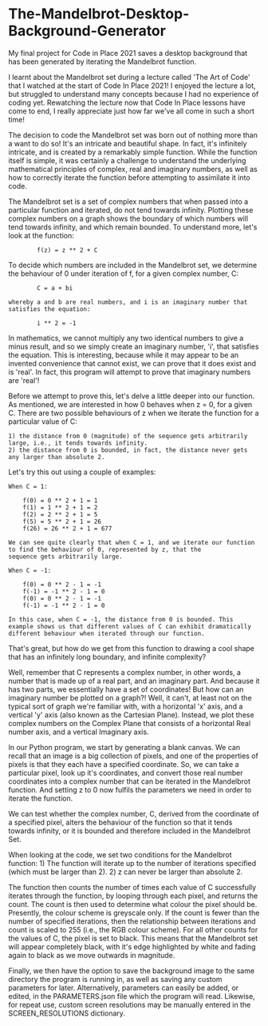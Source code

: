 # The-Mandelbrot-Desktop-Background-Generator
My final project for Code in Place 2021 saves a desktop background that has been generated by iterating the Mandelbrot function.

I learnt about the Mandelbrot set during a lecture called 'The Art of Code' that I watched at the start of Code In Place 2021!
I enjoyed the lecture a lot, but struggled to understand many concepts because I had no experience of coding yet.
Rewatching the lecture now that Code In Place lessons have come to end, I really appreciate just how far we've all come in such a short time!

The decision to code the Mandelbrot set was born out of nothing more than a want to do so! It's an intricate and beautiful shape. In fact, it's infinitely intricate, and is created by a remarkably simple function. While the function itself is simple, it was certainly a challenge to understand the underlying mathematical principles of complex, real and imaginary numbers, as well as how to correctly iterate the function before attempting to assimilate it into code.

The Mandelbrot set is a set of complex numbers that when passed into a particular function and iterated, do not tend towards infinity. Plotting these complex numbers on a graph shows the boundary of which numbers will tend towards infinity, and which remain bounded. To understand more, let's look at the function:

            f(z) = z ** 2 + C

To decide which numbers are included in the Mandelbrot set, we determine the behaviour of 0 under iteration of f, for a given complex number, C:

            C = a + bi

    whereby a and b are real numbers, and i is an imaginary number that satisfies the equation:

            i ** 2 = -1

In mathematics, we cannot multiply any two identical numbers to give a minus result, and so we simply create an imaginary number, 'i', that satisfies the equation. This is interesting, because while it may appear to be an invented convenience that cannot exist, we can prove that it does exist and is 'real'. In fact, this program will attempt to prove that imaginary numbers are 'real'!

Before we attempt to prove this, let's delve a little deeper into our function. As mentioned, we are interested in how 0 behaves when z = 0, for a given C. There are two possible behaviours of z when we iterate the function for a particular value of C:

    1) the distance from 0 (magnitude) of the sequence gets arbitrarily large, i.e., it tends towards infinity.
    2) the distance from 0 is bounded, in fact, the distance never gets any larger than absolute 2.

Let's try this out using a couple of examples:

    When C = 1:

        f(0) = 0 ** 2 + 1 = 1
        f(1) = 1 ** 2 + 1 = 2
        f(2) = 2 ** 2 + 1 = 5
        f(5) = 5 ** 2 + 1 = 26
        f(26) = 26 ** 2 + 1 = 677

    We can see quite clearly that when C = 1, and we iterate our function to find the behaviour of 0, represented by z, that the
    sequence gets arbitrarily large.

    When C = -1:

        f(0) = 0 ** 2 - 1 = -1
        f(-1) = -1 ** 2 - 1 = 0
        f(0) = 0 ** 2 - 1 = -1
        f(-1) = -1 ** 2 - 1 = 0

    In this case, when C = -1, the distance from 0 is bounded. This example shows us that different values of C can exhibit dramatically
    different behaviour when iterated through our function.

That's great, but how do we get from this function to drawing a cool shape that has an infinitely long boundary, and infinite complexity?

Well, remember that C represents a complex number, in other words, a number that is made up of a real part, and an imaginary part. And because it has two parts, we essentially have a set of coordinates! But how can an imaginary number be plotted on a graph?! Well, it can't, at least not on the typical sort of graph we're familiar with, with a horizontal 'x' axis, and a vertical 'y' axis (also known as the Cartesian Plane). Instead, we plot these complex numbers on the Complex Plane that consists of a horizontal Real number axis, and a vertical Imaginary axis. 

In our Python program, we start by generating a blank canvas. We can recall that an image is a big collection of pixels, and one of the properties of pixels is that they each have a specified coordinate. So, we can take a particular pixel, look up it's coordinates, and convert those real number coordinates into a complex number that can be iterated in the Mandelbrot function. And setting z to 0 now fulfils the parameters we need in order to iterate the function.

We can test whether the complex number, C, derived from the coordinate of a specified pixel, alters the behaviour of the function so that it tends towards infinity, or it is bounded and therefore included in the Mandelbrot Set.

When looking at the code, we set two conditions for the Mandelbrot function:
    1) The function will iterate up to the number of iterations specified (which must be larger than 2).
    2) z can never be larger than absolute 2.

The function then counts the number of times each value of C successfully iterates through the function, by looping through each pixel, and returns the count. The count is then used to determine what colour the pixel should be. Presently, the colour scheme is greyscale only. If the count is  fewer than the number of specified iterations, then the relationship between iterations and count is scaled to 255 (i.e., the RGB colour scheme). For all other counts for the values of C, the pixel is set to black. This means that the Mandelbrot set will appear completely black, with it's edge highlighted by white and fading again to black as we move outwards in magnitude.

Finally, we then have the option to save the background image to the same directory the program is running in, as well as saving any custom parameters for later. Alternatively, parameters can easily be added, or edited, in the PARAMETERS.json file which the program will read. Likewise, for repeat use, custom screen resolutions may be manually entered in the SCREEN_RESOLUTIONS dictionary.
